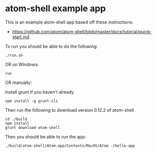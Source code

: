 # atom-shell example app

This is an example atom-shell app based off these instructions:
- https://github.com/atom/atom-shell/blob/master/docs/tutorial/quick-start.md

To run you should be able to do the following:

`./run.sh`

OR on Windows:

`run`

OR manually:

Install grunt if you haven't already

```
npm install -g grunt-cli
```

Then run the following to download version 0.12.2 of atom-shell
```
cd ./build
npm install
grunt download-atom-shell
```

Then you should be able to run the app:

```
./build/atom-shell/Atom.app/Contents/MacOS/Atom ./hello-app
```
